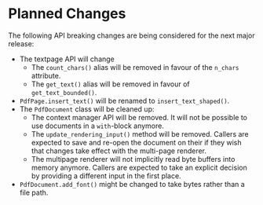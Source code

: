 <!-- SPDX-FileCopyrightText: 2022 geisserml <geisserml@gmail.com> -->
<!-- SPDX-License-Identifier: CC-BY-4.0 -->

# Planned Changes

<!-- Currently, no API breaking changes are planned. -->

The following API breaking changes are being considered for the next major release:
- The textpage API will change
  * The `count_chars()` alias will be removed in favour of the `n_chars` attribute.
  * The `get_text()` alias will be removed in favour of `get_text_bounded()`.
- `PdfPage.insert_text()` will be renamed to `insert_text_shaped()`.
- The `PdfDocument` class will be cleaned up:
  * The context manager API will be removed. It will not be possible to use documents in a `with`-block anymore.
  * The `update_rendering_input()` method will be removed.
    Callers are expected to save and re-open the document on their if they wish that changes take effect with the multi-page renderer.
  * The multipage renderer will not implicitly read byte buffers into memory anymore.
    Callers are expected to take an explicit decision by providing a different input in the first place.
- `PdfDocument.add_font()` might be changed to take bytes rather than a file path.
